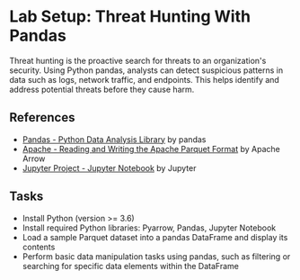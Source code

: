 # Lab Setup: Threat Hunting With Pandas
Threat hunting is the proactive search for threats to an organization's security. Using Python pandas, analysts can detect suspicious patterns in data such as logs, network traffic, and endpoints. This helps identify and address potential threats before they cause harm.

## References
- [Pandas - Python Data Analysis Library](https://pandas.pydata.org/) by pandas
- [Apache - Reading and Writing the Apache Parquet Format](https://arrow.apache.org/docs/python/parquet.html) by Apache Arrow
- [Jupyter Project - Jupyter Notebook](https://jupyter.org/) by Jupyter


## Tasks
- Install Python (version >= 3.6)
- Install required Python libraries: Pyarrow, Pandas, Jupyter Notebook
- Load a sample Parquet dataset into a pandas DataFrame and display its contents
- Perform basic data manipulation tasks using pandas, such as filtering or searching for specific data elements within the DataFrame


